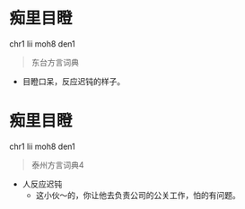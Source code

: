 # 痴里目瞪
chr1 lii moh8 den1
> 东台方言词典
- 目瞪口呆，反应迟钝的样子。

# 痴里目瞪
chr1 lii moh8 den1
> 泰州方言词典4
- 人反应迟钝
  - 这小伙～的，你让他去负责公司的公关工作，怕的有问题。
